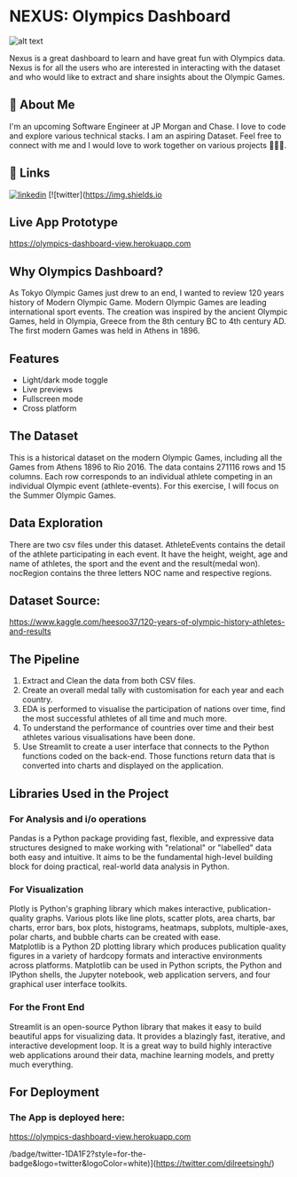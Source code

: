 # NEXUS: Olympics Dashboard

![alt text](https://1000logos.net/wp-content/uploads/2021/03/Olympics-logo.png)

Nexus is a great dashboard to learn and have great fun with Olympics data. Nexus is for all the users who are interested in interacting with the dataset and who would like to extract and share insights about the Olympic Games.

## 🚀 About Me
I'm an upcoming Software Engineer at JP Morgan and Chase. I love to code and explore various technical stacks. I am an aspiring Dataset.
Feel free to connect with me and I would love to work together on various projects 👨🏻‍💻.

## 🔗 Links
[![linkedin](https://img.shields.io/badge/linkedin-0A66C2?style=for-the-badge&logo=linkedin&logoColor=white)](https://www.linkedin.com/in/dilreet-singh-0007/)
[![twitter](https://img.shields.io

## Live App Prototype
https://olympics-dashboard-view.herokuapp.com

## Why Olympics Dashboard?
As Tokyo Olympic Games just drew to an end, I wanted to review 120 years history of Modern Olympic Game. Modern Olympic Games are leading international sport events. The creation was inspired by the ancient Olympic Games, held in Olympia, Greece from the 8th century BC to 4th century AD. The first modern Games was held in Athens in 1896.

## Features

- Light/dark mode toggle
- Live previews
- Fullscreen mode
- Cross platform

## The Dataset
This is a historical dataset on the modern Olympic Games, including all the Games from Athens 1896 to Rio 2016. The data contains 271116 rows and 15 columns. Each row corresponds to an individual athlete competing in an individual Olympic event (athlete-events). For this exercise, I will focus on the Summer Olympic Games.

## Data Exploration
There are two csv files under this dataset. AthleteEvents contains the detail of the athlete participating in each event. It have the height, weight, age and name of athletes, the sport and the event and the result(medal won). nocRegion contains the three letters NOC name and respective regions.

## Dataset Source: 
https://www.kaggle.com/heesoo37/120-years-of-olympic-history-athletes-and-results




## The Pipeline
1. Extract and Clean the data from both CSV files.
3. Create an overall medal tally with customisation for each year and each country.
4. EDA is performed to visualise the participation of nations over time, find the most successful athletes of all time and much more.
4. To understand the performance of countries over time and their best athletes various visualisations have been done.
5. Use Streamlit to create a user interface that connects to the Python functions coded on the back-end. Those functions return data that is converted into charts and displayed on the application.


## Libraries Used in the Project

### For Analysis and i/o operations
Pandas is a Python package providing fast, flexible, and expressive data structures designed to make working with "relational" or "labelled" data both easy and intuitive. It aims to be the fundamental high-level building block for doing practical, real-world data analysis in Python.

### For Visualization
Plotly is Python's graphing library which makes interactive, publication-quality graphs. Various plots like line plots, scatter plots, area charts, bar charts, error bars, box plots, histograms, heatmaps, subplots, multiple-axes, polar charts, and bubble charts can be created with ease. <br>
Matplotlib is a Python 2D plotting library which produces publication quality figures in a variety of hardcopy formats and interactive environments across platforms. Matplotlib can be used in Python scripts, the Python and IPython shells, the Jupyter notebook, web application servers, and four graphical user interface toolkits.

### For the Front End
Streamlit is an open-source Python library that makes it easy to build beautiful apps for visualizing data. It provides a blazingly fast, iterative, and interactive development loop. It is a great way to build highly interactive web applications around their data, machine learning models, and pretty much everything.


## For Deployment
### The App is deployed here:
https://olympics-dashboard-view.herokuapp.com

/badge/twitter-1DA1F2?style=for-the-badge&logo=twitter&logoColor=white)](https://twitter.com/dilreetsingh/)